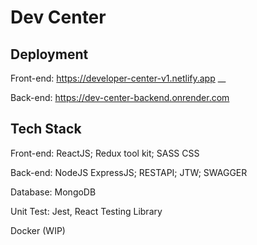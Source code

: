 # Dev Center

## Deployment
Front-end: https://developer-center-v1.netlify.app __

Back-end: https://dev-center-backend.onrender.com

## Tech Stack
Front-end: ReactJS; Redux tool kit; SASS CSS

Back-end: NodeJS ExpressJS; RESTAPI; JTW; SWAGGER

Database: MongoDB

Unit Test: Jest, React Testing Library

Docker (WIP)

